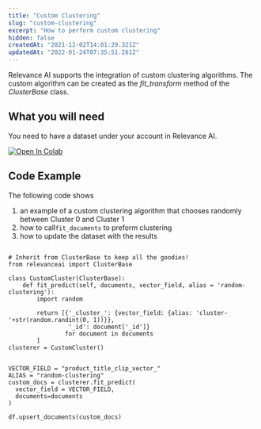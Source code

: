 ```yaml
---
title: "Custom Clustering"
slug: "custom-clustering"
excerpt: "How to perform custom clustering"
hidden: false
createdAt: "2021-12-02T14:01:29.321Z"
updatedAt: "2022-01-24T07:35:51.261Z"
---
```

Relevance AI supports the integration of custom clustering algorithms. The custom algorithm can be created as the *fit_transform* method of the *ClusterBase* class.

## What you will need
You need to have a dataset under your account in Relevance AI.

[![Open In Colab](https://colab.research.google.com/assets/colab-badge.svg)](https://colab.research.google.com/github/RelevanceAI/RelevanceAI-readme-docs/blob/v0.33.2-clustering-feature/docs/CLUSTERING_FEATURES/Clustering/_notebooks/RelevanceAI-ReadMe-Custom-Clustering.ipynb)

## Code Example
The following code shows
1. an example of a custom clustering algorithm that chooses randomly between Cluster 0 and Cluster 1
2. how to call`fit_documents` to preform clustering
3. how to update the dataset with the results


```

# Inherit from ClusterBase to keep all the goodies!
from relevanceai import ClusterBase

class CustomCluster(ClusterBase):
    def fit_predict(self, documents, vector_field, alias = 'random-clustering'):
        import random

        return [{'_cluster_': {vector_field: {alias: 'cluster-'+str(random.randint(0, 1))}},
                 '_id': document['_id']}
                for document in documents
        ]
clusterer = CustomCluster()


VECTOR_FIELD = "product_title_clip_vector_"
ALIAS = "random-clustering"
custom_docs = clusterer.fit_predict(
  vector_field = VECTOR_FIELD,
  documents=documents
)

df.upsert_documents(custom_docs)

```
```python
```
